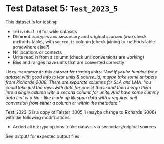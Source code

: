 
# Test Dataset 5: `Test_2023_5`

This dataset is for testing:
- `individual_id` for wide datasets
- Different `bibtype`s and secondary and original sources (also check methods table), with `source_id` column (check joining to methods table somewhere else?)
- No locations or contexts
- Units read in from a column (check unit conversions are working)
- Bins and ranges have units that are converted correctly

Lizzy recommends this dataset for testing units:
*"And if you're hunting for a dataset with good info to test units & source_id, maybe take some snippets from Richards_2008. There are separate columns for SLA and LMA. You could take just the rows with data for one of those and then merge them into a single column with a second column for units. And have some dummy data that is a bin - like made up lifespan data with a required unit conversion from either a column or within the metadata."*

Test_2023_5 is a copy of Falster_2005_1 (maybe change to Richards_2008) with the following modifications:
- Added all `bibtype` options to the dataset via secondary/original sources

See output/ for expected output files.
